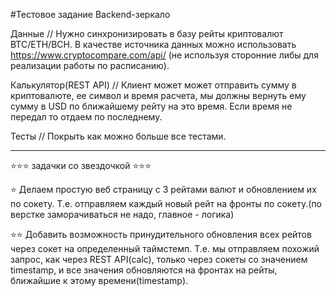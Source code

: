 #Тестовое задание Backend-зеркало

Данные // Нужно синхронизировать в базу рейты криптовалют BTC/ETH/BCH. В качестве источника данных можно использовать https://www.cryptocompare.com/api/ (не используя сторонние либы для реализации работы по расписанию).

Калькулятор(REST API) // Клиент может может отправить сумму в криптовалюте, ее символ и время расчета, мы должны вернуть ему сумму в USD по ближайшему рейту на это время.
Если время не передал то отдаем по последнему.

Тесты // Покрыть как можно больше все тестами.

------

⭐⭐⭐ задачки со звездочкой ⭐⭐⭐

⭐
Делаем простую веб страницу с 3 рейтами валют и обновлением их по сокету. Т.е. отправляем каждый новый рейт на фронты по сокету.(по верстке заморачиваться не надо, главное - логика)

⭐⭐
Добавить возможность принудительного обновления всех рейтов через сокет на определенный таймстемп.
Т.е. мы отправляем похожий запрос, как через REST API(calc), только через сокеты со значением timestamp, и все значения обновляются на фронтах на рейты, ближайшие к этому времени(timestamp).

